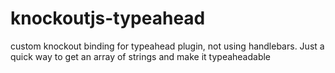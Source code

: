 # knockoutjs-typeahead
custom knockout binding for typeahead plugin, not using handlebars. Just a quick way to get an array of strings and make it typeaheadable
